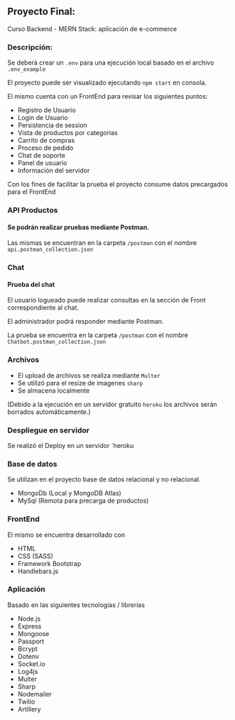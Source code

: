 ## Proyecto Final:

Curso Backend - MERN Stack: aplicación de e-commerce

### Descripción:

Se deberá crear un `.env` para una ejecución local basado en el archivo `.env_example`

El proyecto puede ser visualizado ejecutando `npm start` en consola.

El mismo cuenta con un FrontEnd para revisar los siguientes puntos: 

- Registro de Usuario
- Login de Usuario
- Persistencia de session
- Vista de productos por categorias
- Carrito de compras
- Proceso de pedido
- Chat de soporte
- Panel de usuario
- Información del servidor

Con los fines de facilitar la prueba el proyecto consume datos precargados para el FrontEnd
### API Productos
#### Se podrán realizar pruebas mediante Postman.

Las mismas se encuentran en la carpeta `/postman` con el nombre `api.postman_collection.json`
### Chat
#### Prueba del chat

El usuario logueado puede realizar consultas en la sección de Front correspondiente al chat.

El administrador podrá responder mediante Postman.

La prueba se encuentra en la carpeta `/postman` con el nombre `Chatbot.postman_collection.json`
### Archivos

- El upload de archivos se realiza mediante `Multer`
- Se utilizó para el resize de imagenes `sharp`
- Se almacena localmente

(Debido a la ejecución en un servidor gratuito `heroku` los archivos serán borrados automáticamente.)

### Despliegue en servidor

Se realizó el Deploy en un servidor `heroku

### Base de datos

Se utilizan en el proyecto base de datos relacional y no relacional.

- MongoDb (Local y MongoDB Atlas)
- MySql (Remota para precarga de productos)
### FrontEnd

El mismo se encuentra desarrollado con

- HTML
- CSS (SASS)
- Framework Bootstrap
- Handlebars.js
### Aplicación

Basado en las siguientes tecnologías / librerías

- Node.js
- Express
- Mongoose
- Passport
- Bcrypt
- Dotenv
- Socket.io
- Log4js
- Multer
- Sharp
- Nodemailer
- Twilio
- Artillery
